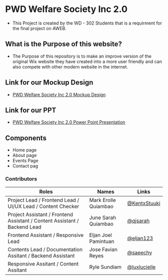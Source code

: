 # PWD Welfare Society Inc 2.0

- This Project is created by the WD - 302 Students that is a requirment for the final project on AWEB.


## What is the Purpose of this website?

- The Purpose of this repository is to make an improve version of the original Wix website they have created into a more user friendly and can also compete with other modern website in the internet.

## Link for our Mockup Design

- [PWD Welfare Society Inc 2.0 Mockup Design](https://www.figma.com/design/d9HhsLhKigG0idquHUijcd/AWEB%3A-PWD-Welfare-Society-Inc-2.0?node-id=0-1&p=f&t=Bt2Tf9Mc4vedytZZ-0)

## Link for our PPT
- [PWD Welfare Society Inc 2.0 Power Point Presentation](https://github.com/KentxStuuki/PWD_Welfare_Society_Inc_Website/blob/main/AWEB.pptx)

## Components

- Home page
- About page
- Events Page
- Contact pag

### Contributors

| Roles | Names | Links | 
|---|---|---|
| Project Lead / Frontend Lead / UI/UX Lead / Content Checker | Mark Erolle Quiambao | [@KentxStuuki](https://github.com/KentxStuuki)| 
| Project Assistant / Frontend Assistant / Content Assistant / Backend Lead | June Sarah Quiambao | [@qjsarah](https://github.com/qjsarah)|
| Frontend Assistant / Responsive Lead  | Eljan Joel Pamintuan | [@eljan123](https://github.com/eljan123)|
| Contents Lead / Documentation Assitant / Backend Assistant | Jose Favian Reyes | [@saeechy](https://github.com/saeechy)|
| Responsive Assitant / Content Assitant | Ryle Sundiam | [@luxlucielle](https://github.com/luxlucielle)|
